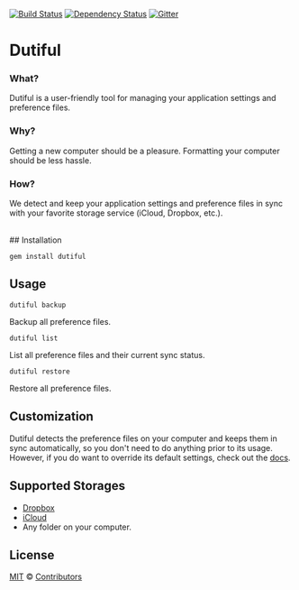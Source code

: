 [![Build Status](https://travis-ci.org/bpinto/dutiful.svg?branch=e2e)](https://travis-ci.org/bpinto/dutiful)
[![Dependency Status](https://gemnasium.com/bpinto/dutiful.svg)](https://gemnasium.com/bpinto/dutiful)
[![Gitter](https://img.shields.io/badge/gitter-join%20chat-blue.svg)](https://gitter.im/bpinto/dutiful?utm_source=badge&utm_medium=badge&utm_campaign=pr-badge&utm_content=badge)

# Dutiful

### What?
  Dutiful is a user-friendly tool for managing your application settings and preference files.
  
### Why?
  Getting a new computer should be a pleasure.  Formatting your computer should be less hassle.

### How?
  We detect and keep your application settings and preference files in sync with your favorite storage service (iCloud, Dropbox, etc.).

<br>
## Installation

```shell
gem install dutiful
```

## Usage

`dutiful backup`

Backup all preference files.

`dutiful list`

List all preference files and their current sync status.

`dutiful restore`

Restore all preference files.

## Customization

Dutiful detects the preference files on your computer and keeps them in sync automatically, so you don't need to do anything prior to its usage.
However, if you do want to override its default settings, check out the [docs](doc).

## Supported Storages

 - [Dropbox](https://www.dropbox.com)
 - [iCloud](https://www.icloud.com)
 - Any folder on your computer.
 
## License

[MIT](http://mit-license.org) © [Contributors](https://github.com/bpinto/dutiful/graphs/contributors)

